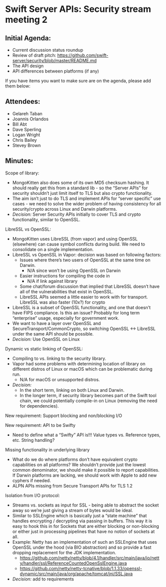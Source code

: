 
# Swift Server APIs: Security stream meeting 2

## Initial Agenda:
- Current discussion status roundup
- Review of draft pitch: https://github.com/swift-server/security/blob/master/README.md
- The API design
- API differences between platforms (if any)

If you have items you want to make sure are on the agenda, please add them below:

## Attendees:
- Gelareh Taban
- Joannis Orlandos
- Bill Abt
- Dave Sperling
- Logan Wright
- Chris Bailey
- Stevey Brown

## Minutes:

Scope of library:
- MongoKitten also does some of its own MD5 checksum hashing. It should really get this from a standard lib - so the “Server APIs” for security shouldn’t just limit itself to TLS but also crypto functionality. 
- The aim isn’t just to do TLS and implement APIs for “server specific” use cases - we need to solve the wider problem of having consistency for all security/crypto across Linux and Darwin platforms.
- *Decision:* Server Security APIs initially to cover TLS and crypto functionality, similar to OpenSSL.

LibreSSL vs OpenSSL:
- MongoKitten uses LibreSSL (from vapor) and using OpenSSL (elsewhere) can cause symbol conflicts during build. We need to consolidate on a single implementation.
- LibreSSL vs OpenSSL in Vapor: decision was based on following factors:
  - Issues where there’s two users of OpenSSL at the same time on Darwin. 
      - N/A since won’t be using OpenSSL on Darwin
  - Easier instructions for compiling the code in
      - N/A if link against library
  - Some chat/forum discussion that implied that LibreSSL doesn’t have all of the vulnerabilities that exist in OpenSSL. 
  - LibreSSL APIs seemed a little easier to work with for transport. LibreSSL was also faster (10x?) for crypto
- LibreSSL is a subset of OpenSSL functionality, and one that doesn’t have FIPS compliance. Is this an issue? Probably for long term “enterprise” usage, especially for government work.
- We want to have a layer over OpenSSL and SecureTransport/CommonCrypto, so switching OpenSSL <-> LibreSSL under the same API should be possible.
- *Decision:* Use OpenSSL on Linux

Dynamic vs static linking of OpenSSL:
- Compiling to vs. linking to the security library. 
- Vapor had some problems with determining location of library on different distros of Linux or macOS  which can be problematic during run. 
  - N/A for macOS or unsupported distros.
- *Decision:* 
  - In the short term, linking on both Linux and Darwin. 
  - In the longer term,  if security library becomes part of the Swift tool chain, we could potentially compile-in on Linux (removing the need for dependencies).

New requirement: Support blocking and non/blocking I/O

New requirement: API to be Swifty
- Need to define what a “Swifty” API is!!! Value types vs. Reference types, etc. String handling?

Missing functionality in underlying library
- What do we do where platforms don’t have equivalent crypto capabilities on all platforms? We shouldn’t provide just the lowest common denominator, we should make it possible to report capabilities. If Darwin platforms are lacking, we should work with Apple to add new cyphers if needed.
- ALPN APIs missing from Secure Transport APIs for TLS 1.2

Isolation from I/O protocol:
- Streams vs. sockets as input for SSL - being able to abstract the socket away so we’re just giving a stream of bytes would be ideal.
- Similar to SSLEngine which is basically just a “state machine” that handles encrypting / decrypting via passing in buffers. This way it is easy to hook this in for Sockets that are either blocking or non-blocking or either just in processing pipelines that have no notion of sockets at all.
- Example: Netty has an implementation of such an SSLEngine that uses OpenSSL under the hood (via BIO abstraction) and so provide a fast dropping replacement for the JDK implementation. 
  - https://github.com/netty/netty/blob/4.1/handler/src/main/java/io/netty/handler/ssl/ReferenceCountedOpenSslEngine.java
  - https://github.com/netty/netty-tcnative/blob/1.1.33/openssl-dynamic/src/main/java/org/apache/tomcat/jni/SSL.java
- *Decision:* add to requirements



